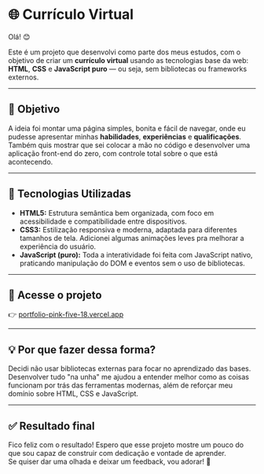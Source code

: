 # 🌐 Currículo Virtual

Olá! 😊

Este é um projeto que desenvolvi como parte dos meus estudos, com o objetivo de criar um **currículo virtual** usando as tecnologias base da web: **HTML**, **CSS** e **JavaScript puro** — ou seja, sem bibliotecas ou frameworks externos.

---

## 🎯 Objetivo

A ideia foi montar uma página simples, bonita e fácil de navegar, onde eu pudesse apresentar minhas **habilidades**, **experiências** e **qualificações**. Também quis mostrar que sei colocar a mão no código e desenvolver uma aplicação front-end do zero, com controle total sobre o que está acontecendo.

---

## 🧰 Tecnologias Utilizadas

- **HTML5:** Estrutura semântica bem organizada, com foco em acessibilidade e compatibilidade entre dispositivos.
- **CSS3:** Estilização responsiva e moderna, adaptada para diferentes tamanhos de tela. Adicionei algumas animações leves pra melhorar a experiência do usuário.
- **JavaScript (puro):** Toda a interatividade foi feita com JavaScript nativo, praticando manipulação do DOM e eventos sem o uso de bibliotecas.

---

## 🔗 Acesse o projeto

👉 [portfolio-pink-five-18.vercel.app](https://portfolio-pink-five-18.vercel.app/)

---

## 💡 Por que fazer dessa forma?

Decidi não usar bibliotecas externas para focar no aprendizado das bases. Desenvolver tudo "na unha" me ajudou a entender melhor como as coisas funcionam por trás das ferramentas modernas, além de reforçar meu domínio sobre HTML, CSS e JavaScript.

---

## ✅ Resultado final

Fico feliz com o resultado! Espero que esse projeto mostre um pouco do que sou capaz de construir com dedicação e vontade de aprender.  
Se quiser dar uma olhada e deixar um feedback, vou adorar! 🙂




